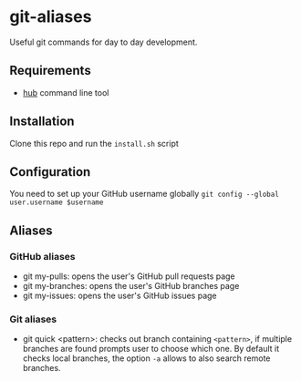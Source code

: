 # git-aliases

Useful git commands for day to day development.

## Requirements

* [hub](https://github.com/github/hub) command line tool

## Installation

Clone this repo and run the `install.sh` script

## Configuration

You need to set up your GitHub username globally `git config --global user.username $username`

## Aliases

### GitHub aliases

* git my-pulls: opens the user's GitHub pull requests page
* git my-branches: opens the user's GitHub branches page
* git my-issues: opens the user's GitHub issues page

### Git aliases

* git quick \<pattern\>: checks out branch containing `<pattern>`, if multiple branches are found prompts user to choose which one. By default it checks local branches, the option `-a` allows to also search remote branches.


